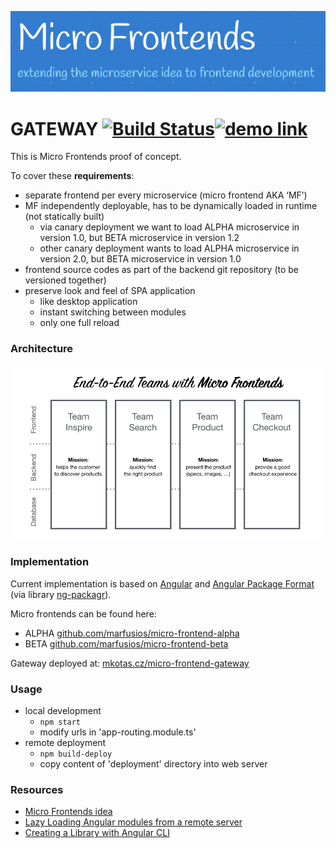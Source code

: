 ![logo](logo.png)
# GATEWAY [![Build Status](https://travis-ci.com/Marfusios/micro-frontend-gateway.svg?branch=master)](https://travis-ci.com/Marfusios/micro-frontend-gateway)[![demo link](https://img.shields.io/badge/demo-link-blue.svg)](http://mkotas.cz/micro-frontend-gateway)

This is Micro Frontends proof of concept. 

To cover these **requirements**: 
* separate frontend per every microservice (micro frontend AKA ‘MF’)
* MF independently deployable, has to be dynamically loaded in runtime (not statically built)
    * via canary deployment we want to load ALPHA microservice in version 1.0, but BETA microservice in version 1.2
    * other canary deployment wants to load ALPHA microservice in version 2.0, but BETA microservice in version 1.0
* frontend source codes as part of the backend git repository (to be versioned together)
* preserve look and feel of SPA application
    * like desktop application
    * instant switching between modules
    * only one full reload

### Architecture

![separation](mf_separation.png)

### Implementation

Current implementation is based on [Angular](https://angular.io/) and [Angular Package Format](https://docs.google.com/document/d/1CZC2rcpxffTDfRDs6p1cfbmKNLA6x5O-NtkJglDaBVs/preview) (via library [ng-packagr](https://github.com/ng-packagr/ng-packagr)).

Micro frontends can be found here: 
* ALPHA [github.com/marfusios/micro-frontend-alpha](https://github.com/Marfusios/micro-frontend-alpha)
* BETA [github.com/marfusios/micro-frontend-beta](https://github.com/Marfusios/micro-frontend-beta)

Gateway deployed at: [mkotas.cz/micro-frontend-gateway](http://mkotas.cz/micro-frontend-gateway)

### Usage

* local development
    * `npm start`
    * modify urls in 'app-routing.module.ts'
* remote deployment
    * `npm build-deploy`
    * copy content of 'deployment' directory into web server

### Resources

* [Micro Frontends idea](https://micro-frontends.org/)
* [Lazy Loading Angular modules from a remote server](https://www.all-loops-considered.org/2018/07/07/angular-remote-lazy-loading/)
* [Creating a Library with Angular CLI](https://blog.angularindepth.com/creating-a-library-in-angular-6-87799552e7e5)
